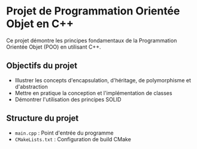 # Projet de Programmation Orientée Objet en C++

Ce projet démontre les principes fondamentaux de la Programmation Orientée Objet (POO) en utilisant C++.

## Objectifs du projet

- Illustrer les concepts d'encapsulation, d'héritage, de polymorphisme et d'abstraction
- Mettre en pratique la conception et l'implémentation de classes
- Démontrer l'utilisation des principes SOLID

## Structure du projet

- `main.cpp` : Point d'entrée du programme
- `CMakeLists.txt` : Configuration de build CMake